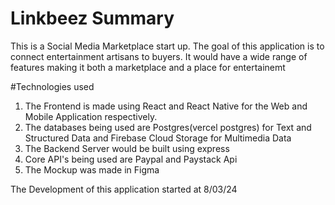 # Linkbeez Summary
This is a Social Media Marketplace start up. The goal of this application is to connect entertainment artisans to buyers. It would have a wide range of features making it both a marketplace and a place for entertainemt

#Technologies used
1. The Frontend is made using React and React Native for the Web and Mobile Application respectively.
2. The databases being used are Postgres(vercel postgres) for Text and Structured Data and Firebase Cloud Storage for Multimedia Data
3. The Backend Server would be built using express
4. Core API's being used are Paypal and Paystack Api
5. The Mockup was made in Figma

The Development of this application started at 8/03/24
   
